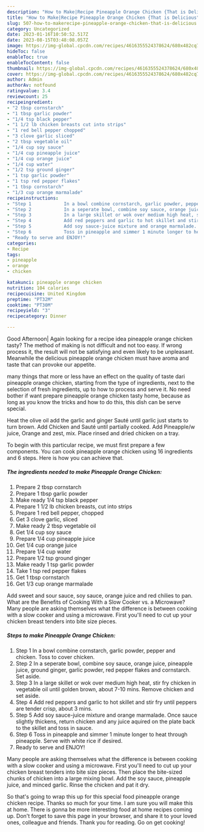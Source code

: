 ```yaml
---
description: "How to Make|Recipe Pineapple Orange Chicken {That is Delicious"
title: "How to Make|Recipe Pineapple Orange Chicken {That is Delicious"
slug: 507-how-to-makerecipe-pineapple-orange-chicken-that-is-delicious
category: Uncategorized
date: 2023-01-16T10:50:52.517Z
date: 2023-08-15T03:48:08.057Z
image: https://img-global.cpcdn.com/recipes/4616355524378624/680x482cq70/pineapple-orange-chicken-recipe-main-photo.jpg
hideToc: false
enableToc: true
enableTocContent: false
thumbnail: https://img-global.cpcdn.com/recipes/4616355524378624/680x482cq70/pineapple-orange-chicken-recipe-main-photo.jpg
cover: https://img-global.cpcdn.com/recipes/4616355524378624/680x482cq70/pineapple-orange-chicken-recipe-main-photo.jpg
author: Admin
authorAv: notfound
ratingvalue: 3.4
reviewcount: 25
recipeingredient:
- "2 tbsp cornstarch"
- "1 tbsp garlic powder"
- "1/4 tsp black pepper"
- "1 1/2 lb chicken breasts cut into strips"
- "1 red bell pepper chopped"
- "3 clove garlic sliced"
- "2 tbsp vegetable oil"
- "1/4 cup soy sauce"
- "1/4 cup pineapple juice"
- "1/4 cup orange juice"
- "1/4 cup water"
- "1/2 tsp ground ginger"
- "1 tsp garlic powder"
- "1 tsp red pepper flakes"
- "1 tbsp cornstarch"
- "1/3 cup orange marmalade"
recipeinstructions:
- "Step 1            In a bowl combine cornstarch, garlic powder, pepper and chicken. Toss to cover chicken."
- "Step 2            In a seperate bowl, combine soy sauce, orange juice, pineapple juice, ground ginger, garlic powder, red pepper flakes and cornstarch. Set aside."
- "Step 3            In a large skillet or wok over medium high heat, stir fry chicken in vegetable oil until golden brown, about 7-10 mins. Remove chicken and set aside."
- "Step 4            Add red peppers and garlic to hot skillet and stir fry until peppers are tender crisp, about 3 mins."
- "Step 5            Add soy sauce-juice mixture and orange marmalade. Once sauce slightly thickens, return chicken and any juice aquired on the plate back to the skillet and toss in sauce."
- "Step 6            Toss in pineapple and simmer 1 minute longer to heat through pineapple. Serve with white rice if desired."
- "Ready to serve and ENJOY!"
categories:
- Recipe
tags:
- pineapple
- orange
- chicken

katakunci: pineapple orange chicken 
nutrition: 104 calories
recipecuisine: United Kingdom
preptime: "PT32M"
cooktime: "PT30M"
recipeyield: "3"
recipecategory: Dinner

---
```



Good Afternoon| Again looking for a recipe idea pineapple orange chicken tasty? The method of making is not difficult and not too easy. If wrong process it, the result will not be satisfying and even likely to be unpleasant. Meanwhile the delicious pineapple orange chicken must have aroma and taste that can provoke our appetite.






many things that more or less have an effect on the quality of taste dari pineapple orange chicken, starting from the type of ingredients, next to the selection of fresh ingredients, up to how to process and serve it. No need bother if want prepare pineapple orange chicken tasty home, because as long as you know the tricks and how to do this, this dish can be serve special.


Heat the olive oil add the garlic and ginger Sauté until garlic just starts to turn brown. Add Chicken and Sauté until partially cooked. Add Pineapple/w juice, Orange and zest, mix. Place rinsed and dried chicken on a tray.


To begin with this particular recipe, we must first prepare a few components. You can cook pineapple orange chicken using 16 ingredients and 6 steps. Here is how you can achieve that.

<!--inarticleads1-->

##### The ingredients needed to make Pineapple Orange Chicken:

1. Prepare 2 tbsp cornstarch
1. Prepare 1 tbsp garlic powder
1. Make ready 1/4 tsp black pepper
1. Prepare 1 1/2 lb chicken breasts, cut into strips
1. Prepare 1 red bell pepper, chopped
1. Get 3 clove garlic, sliced
1. Make ready 2 tbsp vegetable oil
1. Get 1/4 cup soy sauce
1. Prepare 1/4 cup pineapple juice
1. Get 1/4 cup orange juice
1. Prepare 1/4 cup water
1. Prepare 1/2 tsp ground ginger
1. Make ready 1 tsp garlic powder
1. Take 1 tsp red pepper flakes
1. Get 1 tbsp cornstarch
1. Get 1/3 cup orange marmalade


Add sweet and sour sauce, soy sauce, orange juice and red chilies to pan. What are the Benefits of Cooking With a Slow Cooker vs. a Microwave? Many people are asking themselves what the difference is between cooking with a slow cooker and using a microwave. First you&#39;ll need to cut up your chicken breast tenders into bite size pieces. 

<!--inarticleads2-->

##### Steps to make Pineapple Orange Chicken:

1. Step 1            In a bowl combine cornstarch, garlic powder, pepper and chicken. Toss to cover chicken.
1. Step 2            In a seperate bowl, combine soy sauce, orange juice, pineapple juice, ground ginger, garlic powder, red pepper flakes and cornstarch. Set aside.
1. Step 3            In a large skillet or wok over medium high heat, stir fry chicken in vegetable oil until golden brown, about 7-10 mins. Remove chicken and set aside.
1. Step 4            Add red peppers and garlic to hot skillet and stir fry until peppers are tender crisp, about 3 mins.
1. Step 5            Add soy sauce-juice mixture and orange marmalade. Once sauce slightly thickens, return chicken and any juice aquired on the plate back to the skillet and toss in sauce.
1. Step 6            Toss in pineapple and simmer 1 minute longer to heat through pineapple. Serve with white rice if desired.
1. Ready to serve and ENJOY!

Many people are asking themselves what the difference is between cooking with a slow cooker and using a microwave. First you&#39;ll need to cut up your chicken breast tenders into bite size pieces. Then place the bite-sized chunks of chicken into a large mixing bowl. Add the soy sauce, pineapple juice, and minced garlic. Rinse the chicken and pat it dry. 

So that's going to wrap this up for this special food pineapple orange chicken recipe. Thanks so much for your time. I am sure you will make this at home. There is gonna be more interesting food at home recipes coming up. Don't forget to save this page in your browser, and share it to your loved ones, colleague and friends. Thank you for reading. Go on get cooking!
